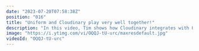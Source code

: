 ```yaml
---
date: "2023-07-20T07:58:38Z"
position: "016"
title: "Uniform and Cloudinary play very well together!"
description: "In this video, Tim shows how Cloudinary integrates with Uniform as a headless DAM.\n\nhttps://docs.uniform.app/integrations/content/cloudinary\nhttps://uniform.to/discord\nhttps://cloudinary.com"
image: "https://i.ytimg.com/vi/OQQJ-tU-urc/maxresdefault.jpg"
videoId: "OQQJ-tU-urc"
---
```


